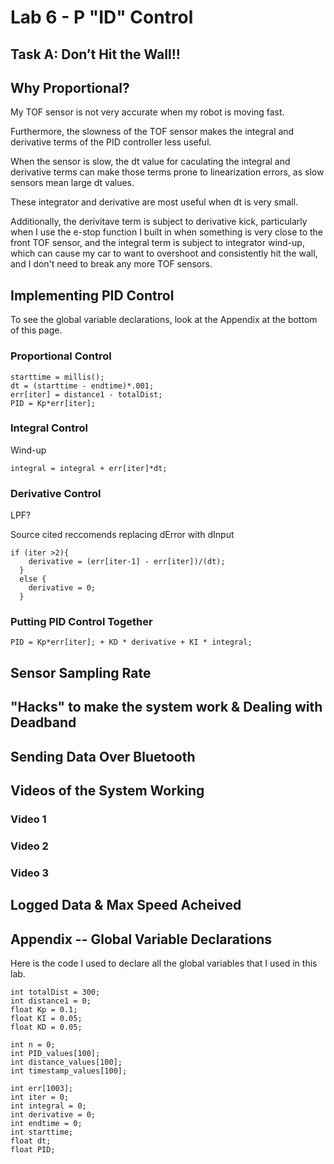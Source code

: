 # Lab 6 - P "ID" Control
## Task A: Don’t Hit the Wall!!

## Why Proportional?
My TOF sensor is not very accurate when my robot is moving fast.

Furthermore, the slowness of the TOF sensor makes the integral and derivative terms of the PID controller less useful.

When the sensor is slow, the dt value for caculating the integral and derivative terms can make those terms prone to linearization errors, as slow sensors mean large dt values.

These integrator and derivative are most useful when dt is very small.

Additionally, the derivitave term is subject to derivative kick, particularly when I use the e-stop function I built in when something is very close to the front TOF sensor, and the integral term is subject to integrator wind-up, which can cause my car to want to overshoot and consistently hit the wall, and I don't need to break any more TOF sensors.

## Implementing PID Control
To see the global variable declarations, look at the Appendix at the bottom of this page.
### Proportional Control
```
starttime = millis();
dt = (starttime - endtime)*.001;
err[iter] = distance1 - totalDist;
PID = Kp*err[iter];
```
### Integral Control
Wind-up
```
integral = integral + err[iter]*dt;
```

### Derivative Control
LPF?

Source cited reccomends replacing dError with dInput

```
if (iter >2){
    derivative = (err[iter-1] - err[iter])/(dt);
  }
  else {
    derivative = 0;
  }
```
### Putting PID Control Together
```
PID = Kp*err[iter]; + KD * derivative + KI * integral;
```

## Sensor Sampling Rate

## "Hacks" to make the system work & Dealing with Deadband

## Sending Data Over Bluetooth

## Videos of the System Working
### Video 1
### Video 2
### Video 3

## Logged Data & Max Speed Acheived

## Appendix -- Global Variable Declarations
Here is the code I used to declare all the global variables that I used in this lab.
```
int totalDist = 300;
int distance1 = 0;
float Kp = 0.1;
float KI = 0.05;
float KD = 0.05;

int n = 0;
int PID_values[100];
int distance_values[100];
int timestamp_values[100];

int err[1003];
int iter = 0;
int integral = 0;
int derivative = 0;
int endtime = 0;
int starttime;
float dt;
float PID;
```